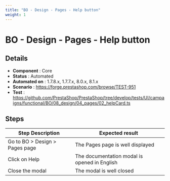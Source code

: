 ```yaml
---
title: "BO - Design - Pages - Help button"
weight: 1
---
```


# BO - Design - Pages - Help button
## Details
* **Component** : Core
* **Status** : Automated
* **Automated on** : 1.7.8.x, 1.7.7.x, 8.0.x, 8.1.x
* **Scenario** : https://forge.prestashop.com/browse/TEST-951
* **Test** : https://github.com/PrestaShop/PrestaShop/tree/develop/tests/UI/campaigns/functional/BO/08_design/04_pages/02_helpCard.ts

## Steps
| Step Description | Expected result |
| ----- | ----- |
| Go to BO > Design > Pages page | The Pages page is well displayed |
| Click on Help | The documentation modal is opened in English |
| Close the modal | The modal is well closed |
